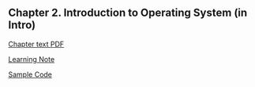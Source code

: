 ## Chapter 2. Introduction to Operating System (in Intro)

[Chapter text PDF](https://pages.cs.wisc.edu/~remzi/OSTEP/intro.pdf)

[Learning Note](./note/README.md)

[Sample Code](./note/sample_code)
